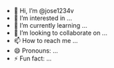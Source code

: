 - 👋 Hi, I’m @jose1234v
- 👀 I’m interested in ...
- 🌱 I’m currently learning ...
- 💞️ I’m looking to collaborate on ...
- 📫 How to reach me ...
- 😄 Pronouns: ...
- ⚡ Fun fact: ...

<!---
jose1234v/jose1234v is a ✨ special ✨ repository because its `README.md` (this file) appears on your GitHub profile.
You can click the Preview link to take a look at your changes.
--->
